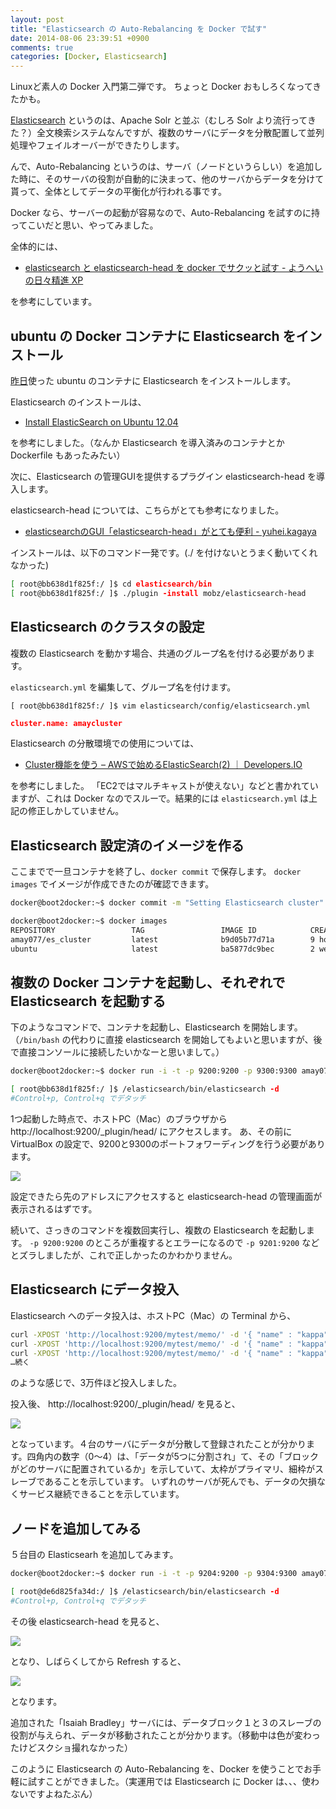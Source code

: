 ```yaml
---
layout: post
title: "Elasticsearch の Auto-Rebalancing を Docker で試す"
date: 2014-08-06 23:39:51 +0900
comments: true
categories: [Docker, Elasticsearch]
---
```

Linuxど素人の Docker 入門第二弾です。
ちょっと Docker おもしろくなってきたかも。
<!--more-->

[Elasticsearch](http://www.elasticsearch.org/) というのは、Apache Solr と並ぶ（むしろ Solr より流行ってきた？）全文検索システムなんですが、複数のサーバにデータを分散配置して並列処理やフェイルオーバーができたりします。

んで、Auto-Rebalancing というのは、サーバ（ノードというらしい）を追加した時に、そのサーバの役割が自動的に決まって、他のサーバからデータを分けて貰って、全体としてデータの平衡化が行われる事です。

Docker なら、サーバーの起動が容易なので、Auto-Rebalancing を試すのに持ってこいだと思い、やってみました。

全体的には、

* [elasticsearch と elasticsearch-head を docker でサクッと試す - ようへいの日々精進 XP](http://inokara.hateblo.jp/entry/2013/11/15/042752)

を参考にしています。

## ubuntu の Docker コンテナに Elasticsearch をインストール

[昨日](/blog/2014/08/05/docker-try-first/)使った ubuntu のコンテナに Elasticsearch をインストールします。

Elasticsearch のインストールは、

* [Install ElasticSearch on Ubuntu 12.04](https://gist.github.com/wingdspur/2026107)

を参考にしました。（なんか Elasticsearch を導入済みのコンテナとか Dockerfile もあったみたい）

次に、Elasticsearch の管理GUIを提供するプラグイン elasticsearch-head を導入します。

elasticsearch-head については、こちらがとても参考になりました。

* [elasticsearchのGUI「elasticsearch-head」がとても便利 - yuhei.kagaya](http://yuheikagaya.hatenablog.jp/entry/2013/07/14/185752)

インストールは、以下のコマンド一発です。(./ を付けないとうまく動いてくれなかった)

```sh
[ root@bb638d1f825f:/ ]$ cd elasticsearch/bin
[ root@bb638d1f825f:/ ]$ ./plugin -install mobz/elasticsearch-head
```

## Elasticsearch のクラスタの設定

複数の Elasticsearch を動かす場合、共通のグループ名を付ける必要があります。

``elasticsearch.yml`` を編集して、グループ名を付けます。

```
[ root@bb638d1f825f:/ ]$ vim elasticsearch/config/elasticsearch.yml
```

```json elasticsearch.yml
cluster.name: amaycluster
```

Elasticsearch の分散環境での使用については、

* [Cluster機能を使う – AWSで始めるElasticSearch(2) ｜ Developers.IO](http://dev.classmethod.jp/cloud/aws/use-elasticsearch-2-use-cluster/)

を参考にしました。
「EC2ではマルチキャストが使えない」などと書かれていますが、これは Docker なのでスルーで。結果的には ``elasticsearch.yml`` は上記の修正しかしていません。

## Elasticsearch 設定済のイメージを作る

ここまでで一旦コンテナを終了し、``docker commit`` で保存します。
``docker images`` でイメージが作成できたのが確認できます。

```sh
docker@boot2docker:~$ docker commit -m "Setting Elasticsearch cluster" bb638d1f825f amay077/es_cluster

docker@boot2docker:~$ docker images
REPOSITORY                 TAG                 IMAGE ID            CREATED             VIRTUAL SIZE
amay077/es_cluster         latest              b9d05b77d71a        9 hours ago         1.075 GB
ubuntu                     latest              ba5877dc9bec        2 weeks ago         192.7 MB
```

## 複数の Docker コンテナを起動し、それぞれで Elasticsearch を起動する

下のようなコマンドで、コンテナを起動し、Elasticsearch を開始します。
（``/bin/bash`` の代わりに直接 elasticsearch を開始してもよいと思いますが、後で直接コンソールに接続したいかなーと思いまして。）

```sh
docker@boot2docker:~$ docker run -i -t -p 9200:9200 -p 9300:9300 amay077/es_cluster /bin/bash

[ root@bb638d1f825f:/ ]$ /elasticsearch/bin/elasticsearch -d
#Control+p, Control+q でデタッチ
```

1つ起動した時点で、ホストPC（Mac）のブラウザから http://localhost:9200/_plugin/head/ にアクセスします。
あ、その前に VirtualBox の設定で、9200と9300のポートフォワーディングを行う必要があります。

![](/assets/images/posts/trying-auto-rebalancing-by-elasticsearch-on-docker_04.png)

設定できたら先のアドレスにアクセスすると elasticsearch-head の管理画面が表示されるはずです。

続いて、さっきのコマンドを複数回実行し、複数の Elasticsearch を起動します。
``-p 9200:9200`` のところが重複するとエラーになるので ``-p 9201:9200`` などとズラしましたが、これで正しかったのかわかりません。

## Elasticsearch にデータ投入

Elasticsearch へのデータ投入は、ホストPC（Mac）の Terminal から、

```sh
curl -XPOST 'http://localhost:9200/mytest/memo/' -d '{ "name" : "kappa", "date" : "2013-09-07", "message" : "test1" }'
curl -XPOST 'http://localhost:9200/mytest/memo/' -d '{ "name" : "kappa", "date" : "2013-09-07", "message" : "test2" }'
curl -XPOST 'http://localhost:9200/mytest/memo/' -d '{ "name" : "kappa", "date" : "2013-09-07", "message" : "test3" }'
…続く
```

のような感じで、3万件ほど投入しました。

投入後、 http://localhost:9200/_plugin/head/ を見ると、

![](/assets/images/posts/trying-auto-rebalancing-by-elasticsearch-on-docker_01.png)

となっています。４台のサーバにデータが分散して登録されたことが分かります。四角内の数字（0〜4）は、「データが5つに分割され」て、その「ブロックがどのサーバに配置されているか」を示していて、太枠がプライマリ、細枠がスレーブであることを示しています。
いずれのサーバが死んでも、データの欠損なくサービス継続できることを示しています。

## ノードを追加してみる

５台目の Elasticsearh を追加してみます。

```sh
docker@boot2docker:~$ docker run -i -t -p 9204:9200 -p 9304:9300 amay077/es_cluster /bin/bash

[ root@de6d825fa34d:/ ]$ /elasticsearch/bin/elasticsearch -d
#Control+p, Control+q でデタッチ
```

その後 elasticsearch-head を見ると、

![](/assets/images/posts/trying-auto-rebalancing-by-elasticsearch-on-docker_01.png)

となり、しばらくしてから Refresh すると、

![](/assets/images/posts/trying-auto-rebalancing-by-elasticsearch-on-docker_03.png)

となります。

追加された「Isaiah Bradley」サーバには、データブロック１と３のスレーブの役割が与えられ、データが移動されたことが分かります。（移動中は色が変わったけどスクショ撮れなかった）

このように Elasticsearch の Auto-Rebalancing を、Docker を使うことでお手軽に試すことができました。（実運用では Elasticsearch に Docker は、、、使わないですよねたぶん）
